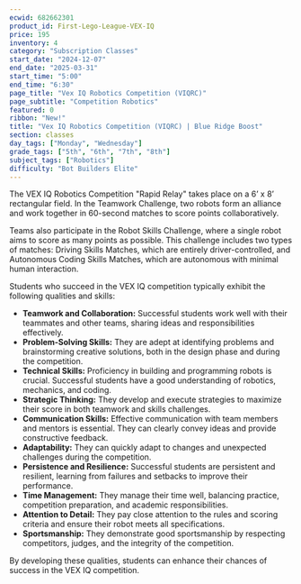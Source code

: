 ```yaml
---
ecwid: 682662301
product_id: First-Lego-League-VEX-IQ
price: 195
inventory: 4
category: "Subscription Classes"
start_date: "2024-12-07"
end_date: "2025-03-31"
start_time: "5:00"
end_time: "6:30"
page_title: "Vex IQ Robotics Competition (VIQRC)"
page_subtitle: "Competition Robotics"
featured: 0
ribbon: "New!"
title: "Vex IQ Robotics Competition (VIQRC) | Blue Ridge Boost"
section: classes
day_tags: ["Monday", "Wednesday"]
grade_tags: ["5th", "6th", "7th", "8th"]
subject_tags: ["Robotics"]
difficulty: "Bot Builders Elite"
---
```

<p>The VEX IQ Robotics Competition "Rapid Relay" takes place on a 6’ x 8’ rectangular field. In the Teamwork Challenge, two robots form an alliance and work together in 60-second matches to score points collaboratively.</p><p>Teams also participate in the Robot Skills Challenge, where a single robot aims to score as many points as possible. This challenge includes two types of matches: Driving Skills Matches, which are entirely driver-controlled, and Autonomous Coding Skills Matches, which are autonomous with minimal human interaction.</p><p>Students who succeed in the VEX IQ competition typically exhibit the following qualities and skills:</p><ul>
      <li><strong>Teamwork and Collaboration:</strong> Successful students work well with their teammates and other teams, sharing ideas and responsibilities effectively.</li>
      <li><strong>Problem-Solving Skills:</strong> They are adept at identifying problems and brainstorming creative solutions, both in the design phase and during the competition.</li>
      <li><strong>Technical Skills:</strong> Proficiency in building and programming robots is crucial. Successful students have a good understanding of robotics, mechanics, and coding.</li>
      <li><strong>Strategic Thinking:</strong> They develop and execute strategies to maximize their score in both teamwork and skills challenges.</li>
      <li><strong>Communication Skills:</strong> Effective communication with team members and mentors is essential. They can clearly convey ideas and provide constructive feedback.</li>
      <li><strong>Adaptability:</strong> They can quickly adapt to changes and unexpected challenges during the competition.</li>
      <li><strong>Persistence and Resilience:</strong> Successful students are persistent and resilient, learning from failures and setbacks to improve their performance.</li>
      <li><strong>Time Management:</strong> They manage their time well, balancing practice, competition preparation, and academic responsibilities.</li>
      <li><strong>Attention to Detail:</strong> They pay close attention to the rules and scoring criteria and ensure their robot meets all specifications.</li>
      <li><strong>Sportsmanship:</strong> They demonstrate good sportsmanship by respecting competitors, judges, and the integrity of the competition.</li>
    </ul><p>By developing these qualities, students can enhance their chances of success in the VEX IQ competition.</p>
